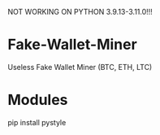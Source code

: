 NOT WORKING ON PYTHON 3.9.13-3.11.0!!!

# Fake-Wallet-Miner
Useless Fake Wallet Miner (BTC, ETH, LTC)

# Modules
pip install pystyle
